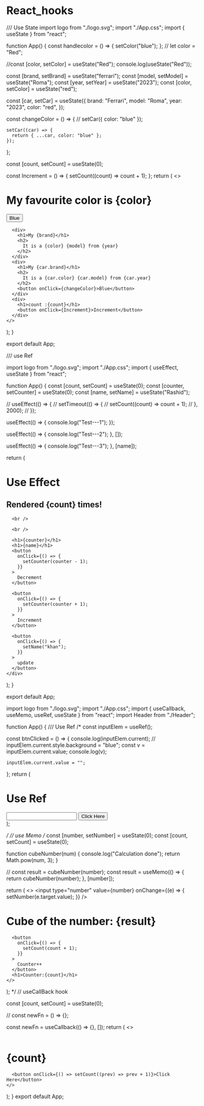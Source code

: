 # React_hooks
/// Use State
import logo from "./logo.svg";
import "./App.css";
import { useState } from "react";

function App() {
  const handlecolor = () => {
    setColor("blue");
  };
  // let color = "Red";

  //const [color, setColor] = useState("Red");
  console.log(useState("Red"));

  const [brand, setBrand] = useState("ferrari");
  const [model, setModel] = useState("Roma");
  const [year, setYear] = useState("2023");
  const [color, setColor] = useState("red");

  const [car, setCar] = useState({
    brand: "Ferrari",
    model: "Roma",
    year: "2023",
    color: "red",
  });

  const changeColor = () => {
    // setCar({ color: "blue" });

    setCar((car) => {
      return { ...car, color: "blue" };
    });
  };

  const [count, setCount] = useState(0);

  const Increment = () => {
    setCount((count) => count + 1);
  };
  return (
    <>
      <div>
        <h1>My favourite color is {color}</h1>
        <button onClick={handlecolor}>Blue</button>
      </div>

      <div>
        <h1>My {brand}</h1>
        <h2>
          It is a {color} {model} from {year}
        </h2>
      </div>
      <div>
        <h1>My {car.brand}</h1>
        <h2>
          It is a {car.color} {car.model} from {car.year}
        </h2>
        <button onClick={changeColor}>Blue</button>
      </div>
      <div>
        <h1>count :{count}</h1>
        <button onClick={Increment}>Increment</button>
      </div>
    </>
  );
}

export default App;



/// use Ref

import logo from "./logo.svg";
import "./App.css";
import { useEffect, useState } from "react";

function App() {
  const [count, setCount] = useState(0);
  const [counter, setCounter] = useState(0);
  const [name, setName] = useState("Rashid");

  // useEffect(() => {
  //   setTimeout(() => {
  //     setCount((count) => count + 1);
  //   }, 2000);
  // });

  useEffect(() => {
    console.log("Test---1");
  });

  useEffect(() => {
    console.log("Test---2");
  }, []);

  useEffect(() => {
    console.log("Test---3");
  }, [name]);

  return (
    <div>
      <h1>Use Effect</h1>
      <h2>Rendered {count} times!</h2>

      <br />

      <br />

      <h1>{counter}</h1>
      <h1>{name}</h1>
      <button
        onClick={() => {
          setCounter(counter - 1);
        }}
      >
        Decrement
      </button>

      <button
        onClick={() => {
          setCounter(counter + 1);
        }}
      >
        Increment
      </button>

      <button
        onClick={() => {
          setName("khan");
        }}
      >
        update
      </button>
    </div>
  );
}

export default App;

import logo from "./logo.svg";
import "./App.css";
import { useCallback, useMemo, useRef, useState } from "react";
import Header from "./Header";

function App() {
  /// Use Ref
  /* const inputElem = useRef();

  const btnClicked = () => {
    console.log(inputElem.current);
    // inputElem.current.style.background = "blue";
    const v = inputElem.current.value;
    console.log(v);

    inputElem.current.value = "";
  };
  return (
    <div className="App">
      <h1>Use Ref</h1>
      <input type="text" ref={inputElem} />
      <button onClick={btnClicked}>Click Here</button>
    </div>
  );

  */
  // use Memo
  /*
  const [number, setNumber] = useState(0);
  const [count, setCount] = useState(0);

  function cubeNumber(num) {
    console.log("Calculation done");
    return Math.pow(num, 3);
  }

  // const result = cubeNumber(number);
  const result = useMemo(() => {
    return cubeNumber(number);
  }, [number]);

  return (
    <>
      <input
        type="number"
        value={number}
        onChange={(e) => {
          setNumber(e.target.value);
        }}
      />
      <h1>Cube of the number: {result}</h1>

      <button
        onClick={() => {
          setCount(count + 1);
        }}
      >
        Counter++
      </button>
      <h1>Counter:{count}</h1>
    </>
  );
  */
  // useCallBack  hook

  const [count, setCount] = useState(0);

  // const newFn = () => {};

  const newFn = useCallback(() => {}, []);
  return (
    <>
      <Header newFn={newFn}></Header>
      <h1>{count}</h1>

      <button onClick={() => setCount((prev) => prev + 1)}>Click Here</button>
    </>
  );
}
export default App;



